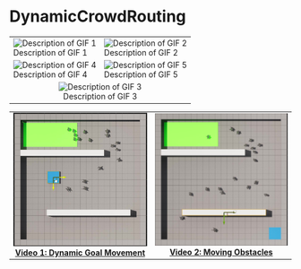 # DynamicCrowdRouting
<table>
  <tr>
    <td><img src="Videos/Real.gif" alt="Description of GIF 1" /><br>Description of GIF 1</td>
    <td><img src="Videos/OneAgent_Rays.gif" alt="Description of GIF 2" /><br>Description of GIF 2</td>
  </tr>
  <tr>
    <td><img src="Videos/MiddleBlock.gif" alt="Description of GIF 4" /><br>Description of GIF 4</td>
    <td colspan="2"><img src="Videos/MovingObs(1).gif" alt="Description of GIF 5" /><br>Description of GIF 5</td>
  </tr>
  <tr>
     <td colspan="2" style="text-align: center;"><img src="Videos/lane.gif" alt="Description of GIF 3" /><br>Description of GIF 3</td>
  </tr>
</table>
<table>
  <tr>
    <!-- First Image and Description -->
    <td align="center">
      <a href="https://drive.google.com/file/d/1mCdjcRqUc-TE6c4OE4SKSzjM2Wq0iK5i/view">
        <img src="imgs/MovingGoal.jpg" alt="Video 1: Dynamic Goal Movement" width="300"/><br>
        <b>Video 1: Dynamic Goal Movement</b>
      </a>
    </td>
    <!-- Second Image and Description -->
    <td align="center">
      <a href="https://drive.google.com/file/d/1qmMiXIci0RVm7msLzIWMI6Qjqhg3B18o/view">
        <img src="imgs/MovingObs.jpg" alt="Video 2: Moving Obstacles" width="300"/><br>
        <b>Video 2: Moving Obstacles</b>
      </a>
    </td>
  </tr>
</table>



